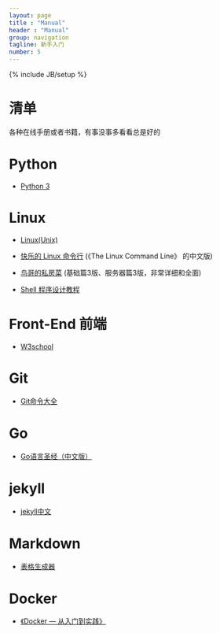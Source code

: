 ```yaml
---
layout: page
title : "Manual"
header : "Manual"
group: navigation
tagline: 新手入门
number: 5
---
```

{% include JB/setup %}

# 清单 
各种在线手册或者书籍，有事没事多看看总是好的

# Python
- [Python 3](https://www.tutorialspoint.com/python3/index.htm)

# Linux
- [Linux(Unix)](https://www.tutorialspoint.com/unix/index.htm)
- [快乐的 Linux 命令行](http://billie66.github.io/TLCL/index.html) (《The Linux Command Line》 的中文版)
- [鸟哥的私房菜](http://cn.linux.vbird.org/) (基础篇3版、服务器篇3版，非常详细和全面)

- [Shell 程序设计教程](http://opus.konghy.cn/shell-tutorial/index.html)

# Front-End 前端
- [W3school](http://www.w3school.com.cn/)

# Git
- [Git命令大全](https://xu3352.github.io/blog/2017/04/28/git-cheat-sheet)

# Go
- [Go语言圣经（中文版）](http://docs.ruanjiadeng.com/gopl-zh/index.html)

# jekyll
- [jekyll中文](http://jekyllcn.com/docs/home/)

# Markdown 
- [表格生成器](http://www.tablesgenerator.com/markdown_tables)

# Docker 
- [《Docker — 从入门到实践》](https://xu3352.github.io/docker/2017/07/21/docker-primer)


